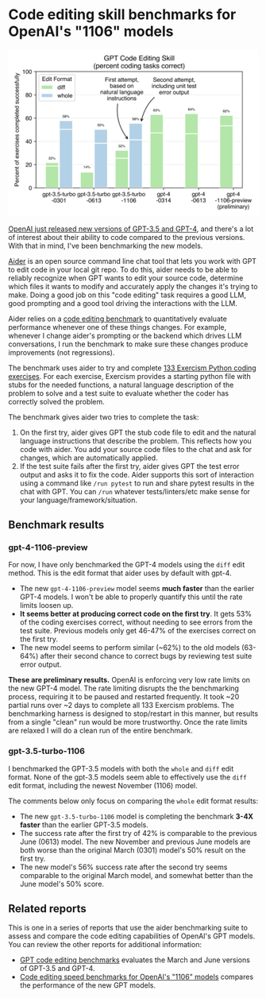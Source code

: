 # Code editing skill benchmarks for OpenAI's "1106" models

[![benchmark results](../assets/benchmarks-1106.svg)](https://aider.chat/assets/benchmarks-1106.svg)

[OpenAI just released new versions of GPT-3.5 and GPT-4](https://openai.com/blog/new-models-and-developer-products-announced-at-devday),
and there's a lot
of interest about their ability to code compared to the previous versions.
With that in mind, I've been benchmarking the new models.

[Aider](https://github.com/paul-gauthier/aider)
is an open source command line chat tool that lets you work with GPT to edit
code in your local git repo.
To do this, aider needs to be able to reliably recognize when GPT wants to edit
your source code,
determine which files it wants to modify
and accurately apply the changes it's trying to make.
Doing a good job on this "code editing" task requires a good LLM, good prompting and
a good tool driving the interactions with the LLM.

Aider relies on a
[code editing benchmark](https://aider.chat/docs/benchmarks.html)
to quantitatively evaluate
performance
whenever one of these things changes.
For example,
whenever I change aider's prompting or the backend which drives LLM conversations,
I run the benchmark to make sure these changes produce improvements (not regressions).

The benchmark uses aider to try and complete
[133 Exercism Python coding exercises](https://github.com/exercism/python).
For each exercise, Exercism provides a starting python file with stubs for the needed functions,
a natural language description of the problem to solve
and a test suite to evaluate whether the coder has correctly solved the problem.

The benchmark gives aider two tries to complete the task:

1. On the first try, aider gives GPT the stub code file to edit and the natural language instructions that describe the problem. This reflects how you code with aider. You add your source code files to the chat and ask for changes, which are automatically applied.
2. If the test suite fails after the first try, aider gives GPT the test error output and asks it to fix the code. Aider supports this sort of interaction using a command like `/run pytest` to run and share pytest results in the chat with GPT. You can `/run` whatever tests/linters/etc make sense for your language/framework/situation.

## Benchmark results

### gpt-4-1106-preview

For now, I have only benchmarked the GPT-4 models using the `diff` edit method.
This is the edit format that aider uses by default with gpt-4.

- The new `gpt-4-1106-preview` model seems **much faster** than the earlier GPT-4 models. I won't be able to properly quantify this until the rate limits loosen up.
- **It seems better at producing correct code on the first try**. It gets
53% of the coding exercises correct, without needing to see errors from the test suite. Previous models only get 46-47% of the exercises correct on the first try.
- The new model seems to perform similar
(~62%) to the old models (63-64%) after their second chance to correct bugs by reviewing test suite error output.

**These are preliminary results.**
OpenAI is enforcing very low
rate limits on the new GPT-4 model.
The rate limiting disrupts the the benchmarking process,
requiring it to be paused and restarted frequently.
It took ~20 partial runs over ~2 days to complete all 133 Exercism problems.
The benchmarking harness is designed to stop/restart in this manner,
but results from a single "clean" run would be more trustworthy.
Once the rate limits are relaxed I will do a clean
run of the entire benchmark.

### gpt-3.5-turbo-1106

I benchmarked the GPT-3.5 models with both the `whole` and `diff` edit format.
None of the gpt-3.5 models seem able to effectively use the `diff` edit format, including the newest November (1106) model.

The comments below only focus on comparing the `whole` edit format results:

- The new `gpt-3.5-turbo-1106` model is completing the benchmark **3-4X faster** than the earlier GPT-3.5 models.
- The success rate after the first try of 42% is comparable to the previous June (0613) model. The new November and previous June models are both worse than the original March (0301) model's 50% result on the first try.
- The new model's 56% success rate after the second try seems comparable to the original March model, and somewhat better than the June model's 50% score.


## Related reports

This is one in a series of reports
that use the aider benchmarking suite to assess and compare the code
editing capabilities of OpenAI's GPT models.
You can review the other reports
for additional information:

- [GPT code editing benchmarks](https://aider.chat/docs/benchmarks.html) evaluates the March and June versions of GPT-3.5 and GPT-4.
- [Code editing speed benchmarks for OpenAI's "1106" models](https://aider.chat/docs/benchmarks-speed-1106.html) compares the performance of the new GPT models.
